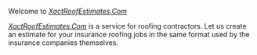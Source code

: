 Welcome to [*XactRoofEstimates.Com*](http://www.xactroofestimates.com)

[*XactRoofEstimates.Com*](http://www.xactroofestimates.com) is a service for roofing contractors. Let us create an estimate for your insurance roofing jobs in the same format used by the insurance companies themselves.
